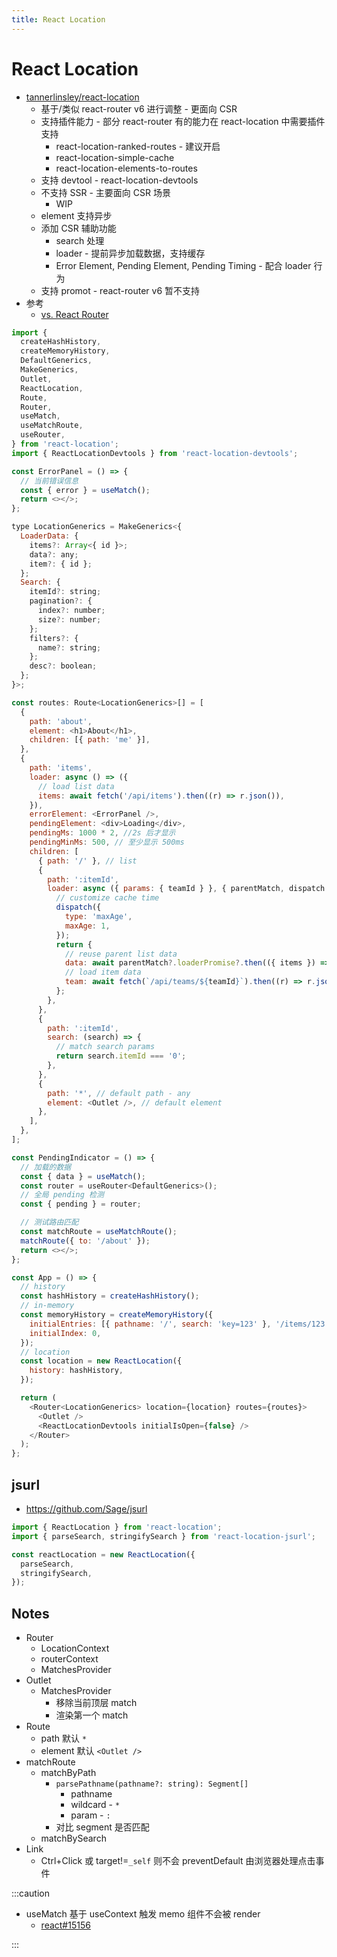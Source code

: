 ```yaml
---
title: React Location
---
```


# React Location

- [tannerlinsley/react-location](https://github.com/tannerlinsley/react-location)
  - 基于/类似 react-router v6 进行调整 - 更面向 CSR
  - 支持插件能力 - 部分 react-router 有的能力在 react-location 中需要插件支持
    - react-location-ranked-routes - 建议开启
    - react-location-simple-cache
    - react-location-elements-to-routes
  - 支持 devtool - react-location-devtools
  - 不支持 SSR - 主要面向 CSR 场景
    - WIP
  - element 支持异步
  - 添加 CSR 辅助功能
    - search 处理
    - loader - 提前异步加载数据，支持缓存
    - Error Element, Pending Element, Pending Timing - 配合 loader 行为
  - 支持 promot - react-router v6 暂不支持
- 参考
  - [vs. React Router](https://react-location.tanstack.com/comparison)

```js
import {
  createHashHistory,
  createMemoryHistory,
  DefaultGenerics,
  MakeGenerics,
  Outlet,
  ReactLocation,
  Route,
  Router,
  useMatch,
  useMatchRoute,
  useRouter,
} from 'react-location';
import { ReactLocationDevtools } from 'react-location-devtools';

const ErrorPanel = () => {
  // 当前错误信息
  const { error } = useMatch();
  return <></>;
};

type LocationGenerics = MakeGenerics<{
  LoaderData: {
    items?: Array<{ id }>;
    data?: any;
    item?: { id };
  };
  Search: {
    itemId?: string;
    pagination?: {
      index?: number;
      size?: number;
    };
    filters?: {
      name?: string;
    };
    desc?: boolean;
  };
}>;

const routes: Route<LocationGenerics>[] = [
  {
    path: 'about',
    element: <h1>About</h1>,
    children: [{ path: 'me' }],
  },
  {
    path: 'items',
    loader: async () => ({
      // load list data
      items: await fetch('/api/items').then((r) => r.json()),
    }),
    errorElement: <ErrorPanel />,
    pendingElement: <div>Loading</div>,
    pendingMs: 1000 * 2, //2s 后才显示
    pendingMinMs: 500, // 至少显示 500ms
    children: [
      { path: '/' }, // list
      {
        path: ':itemId',
        loader: async ({ params: { teamId } }, { parentMatch, dispatch }) => {
          // customize cache time
          dispatch({
            type: 'maxAge',
            maxAge: 1,
          });
          return {
            // reuse parent list data
            data: await parentMatch?.loaderPromise?.then(({ items }) => items?.find((team) => team.id === teamId)),
            // load item data
            team: await fetch(`/api/teams/${teamId}`).then((r) => r.json()),
          };
        },
      },
      {
        path: ':itemId',
        search: (search) => {
          // match search params
          return search.itemId === '0';
        },
      },
      {
        path: '*', // default path - any
        element: <Outlet />, // default element
      },
    ],
  },
];

const PendingIndicator = () => {
  // 加载的数据
  const { data } = useMatch();
  const router = useRouter<DefaultGenerics>();
  // 全局 pending 检测
  const { pending } = router;

  // 测试路由匹配
  const matchRoute = useMatchRoute();
  matchRoute({ to: '/about' });
  return <></>;
};

const App = () => {
  // history
  const hashHistory = createHashHistory();
  // in-memory
  const memoryHistory = createMemoryHistory({
    initialEntries: [{ pathname: '/', search: 'key=123' }, '/items/123'],
    initialIndex: 0,
  });
  // location
  const location = new ReactLocation({
    history: hashHistory,
  });

  return (
    <Router<LocationGenerics> location={location} routes={routes}>
      <Outlet />
      <ReactLocationDevtools initialIsOpen={false} />
    </Router>
  );
};
```

## jsurl

- https://github.com/Sage/jsurl

```js
import { ReactLocation } from 'react-location';
import { parseSearch, stringifySearch } from 'react-location-jsurl';

const reactLocation = new ReactLocation({
  parseSearch,
  stringifySearch,
});
```

## Notes

- Router
  - LocationContext
  - routerContext
  - MatchesProvider
- Outlet
  - MatchesProvider
    - 移除当前顶层 match
    - 渲染第一个 match
- Route
  - path 默认 `*`
  - element 默认 `<Outlet />`
- matchRoute
  - matchByPath
    - `parsePathname(pathname?: string): Segment[]`
      - pathname
      - wildcard - `*`
      - param - `:`
    - 对比 segment 是否匹配
  - matchBySearch
- Link
  - Ctrl+Click 或 target!=`_self` 则不会 preventDefault 由浏览器处理点击事件

:::caution

- useMatch 基于 useContext 触发 memo 组件不会被 render
  - [react#15156](https://github.com/facebook/react/issues/15156#issuecomment-474590693)

:::
